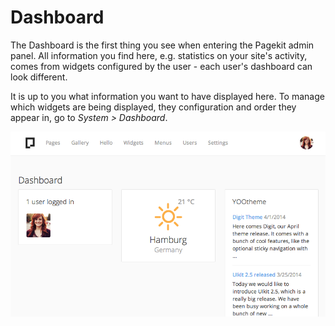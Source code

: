 # Dashboard
The Dashboard is the first thing you see when entering the Pagekit admin panel. All information you find here, e.g. statistics on your site's activity, comes from widgets configured by the user - each user's dashboard can look different.

It is up to you what information you want to have displayed here. To manage which widgets are being displayed, they configuration and order they appear in, go to _System > Dashboard_.

![Dashboard](assets/dashboard.png)
